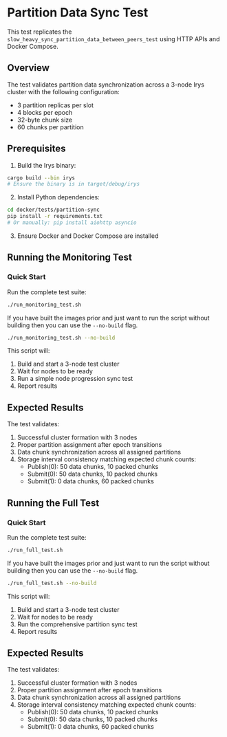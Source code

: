 # Partition Data Sync Test

This test replicates the `slow_heavy_sync_partition_data_between_peers_test` using HTTP APIs and Docker Compose.

## Overview

The test validates partition data synchronization across a 3-node Irys cluster with the following configuration:
- 3 partition replicas per slot
- 4 blocks per epoch
- 32-byte chunk size
- 60 chunks per partition

## Prerequisites

1. Build the Irys binary:
```bash
cargo build --bin irys
# Ensure the binary is in target/debug/irys
```

2. Install Python dependencies:
```bash
cd docker/tests/partition-sync
pip install -r requirements.txt
# Or manually: pip install aiohttp asyncio
```

3. Ensure Docker and Docker Compose are installed

## Running the Monitoring Test

### Quick Start

Run the complete test suite:
```bash
./run_monitoring_test.sh
```


If you have built the images prior and just want to run the script without building then you can use the `--no-build` flag. 
```bash
./run_monitoring_test.sh --no-build
```

This script will:
1. Build and start a 3-node test cluster
2. Wait for nodes to be ready
3. Run a simple node progression sync test
4. Report results

## Expected Results

The test validates:
1. Successful cluster formation with 3 nodes
2. Proper partition assignment after epoch transitions
3. Data chunk synchronization across all assigned partitions
4. Storage interval consistency matching expected chunk counts:
   - Publish(0): 50 data chunks, 10 packed chunks
   - Submit(0): 50 data chunks, 10 packed chunks
   - Submit(1): 0 data chunks, 60 packed chunks

## Running the Full Test

### Quick Start

Run the complete test suite:
```bash
./run_full_test.sh
```


If you have built the images prior and just want to run the script without building then you can use the `--no-build` flag. 
```bash
./run_full_test.sh --no-build
```

This script will:
1. Build and start a 3-node test cluster
2. Wait for nodes to be ready
3. Run the comprehensive partition sync test
4. Report results

## Expected Results

The test validates:
1. Successful cluster formation with 3 nodes
2. Proper partition assignment after epoch transitions
3. Data chunk synchronization across all assigned partitions
4. Storage interval consistency matching expected chunk counts:
   - Publish(0): 50 data chunks, 10 packed chunks
   - Submit(0): 50 data chunks, 10 packed chunks
   - Submit(1): 0 data chunks, 60 packed chunks
